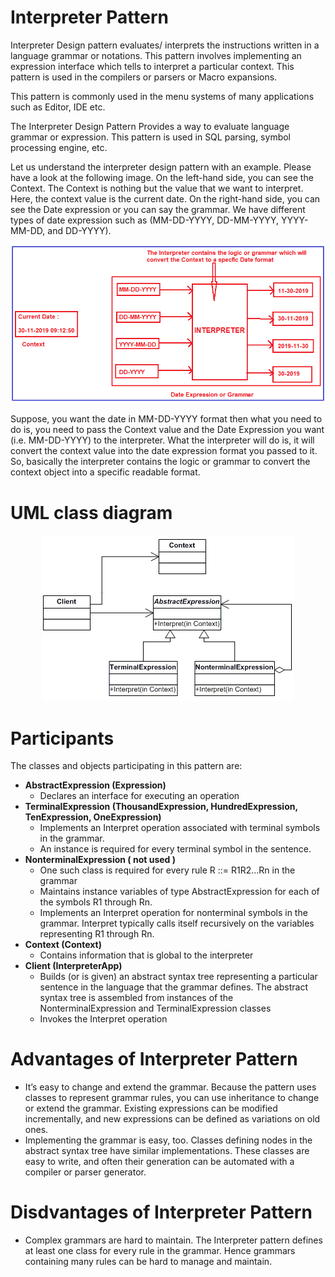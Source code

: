 # Interpreter Pattern

Interpreter Design pattern evaluates/ interprets the instructions written in a language grammar or notations. This pattern involves implementing an expression interface which tells to interpret a particular context. This pattern is used in the compilers or parsers or Macro expansions.

This pattern is commonly used in the menu systems of many applications such as Editor, IDE etc.

The Interpreter Design Pattern Provides a way to evaluate language grammar or expression. This pattern is used in SQL parsing, symbol processing engine, etc.

Let us understand the interpreter design pattern with an example. Please have a look at the following image. On the left-hand side, you can see the Context. The Context is nothing but the value that we want to interpret. Here, the context value is the current date. On the right-hand side, you can see the Date expression or you can say the grammar. We have different types of date expression such as (MM-DD-YYYY, DD-MM-YYYY, YYYY-MM-DD, and DD-YYYY).

<p align="center">
  <img src="https://github.com/adichamoli/DesignPatterns/blob/main/Behavioral%20Design%20Pattern/Interpreter%20Pattern/word-image-45.png"/>
</p>

Suppose, you want the date in MM-DD-YYYY format then what you need to do is, you need to pass the Context value and the Date Expression you want (i.e. MM-DD-YYYY) to the interpreter. What the interpreter will do is, it will convert the context value into the date expression format you passed to it. So, basically the interpreter contains the logic or grammar to convert the context object into a specific readable format.

# UML class diagram

<p align="center">
  <img src="https://github.com/adichamoli/DesignPatterns/blob/main/Behavioral%20Design%20Pattern/Interpreter%20Pattern/interpreter.gif"/>
</p>

# Participants
The classes and objects participating in this pattern are:

* <b>AbstractExpression  (Expression)</b>
  * Declares an interface for executing an operation
* <b>TerminalExpression  (ThousandExpression, HundredExpression, TenExpression, OneExpression)</b>
  * Implements an Interpret operation associated with terminal symbols in the grammar.
  * An instance is required for every terminal symbol in the sentence.
* <b>NonterminalExpression  ( not used )</b>
  * One such class is required for every rule R ::= R1R2...Rn in the grammar
  * Maintains instance variables of type AbstractExpression for each of the symbols R1 through Rn.
  * Implements an Interpret operation for nonterminal symbols in the grammar. Interpret typically calls itself recursively on the variables representing R1 through Rn.
* <b>Context  (Context)</b>
  * Contains information that is global to the interpreter
* <b>Client  (InterpreterApp)</b>
  * Builds (or is given) an abstract syntax tree representing a particular sentence in the language that the grammar defines. The abstract syntax tree is assembled from  instances of the NonterminalExpression and TerminalExpression classes
  * Invokes the Interpret operation
  
# Advantages of Interpreter Pattern

* It’s easy to change and extend the grammar. Because the pattern uses classes to represent grammar rules, you can use inheritance to change or extend the grammar. Existing expressions can be modified incrementally, and new expressions can be defined as variations on old ones.
* Implementing the grammar is easy, too. Classes defining nodes in the abstract syntax tree have similar implementations. These classes are easy to write, and often their generation can be automated with a compiler or parser generator.

# Disdvantages of Interpreter Pattern

* Complex grammars are hard to maintain. The Interpreter pattern defines at least one class for every rule in the grammar. Hence grammars containing many rules can be hard to manage and maintain.
